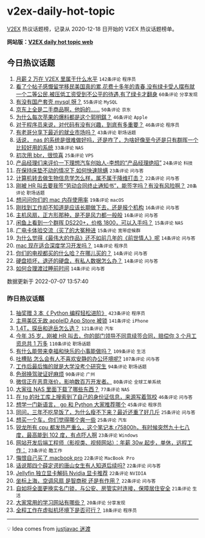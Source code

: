 # v2ex-daily-hot-topic

[V2EX](https://www.v2ex.com/) 热议话题榜，记录从 2020-12-18 日开始的 V2EX 热议话题榜单。

**网站版：[V2EX daily hot topic web](https://boojack.github.io/v2ex-daily-hot-topic-web/)**

## 今日热议话题

<!-- TODAY BEGIN -->

1. [月薪 2 万在 V2EX 里属于什么水平](https://www.v2ex.com/t/864598) `142条评论` `程序员`
1. [看了个帖子感慨留学移民美国真的累,花费十多年的青春,没有绿卡受人摆布就一个二等公民,被压低工资受到不公平的待遇,有了绿卡才翻身](https://www.v2ex.com/t/864585) `60条评论` `分享发现`
1. [有没有国产套壳 mysql 呀？](https://www.v2ex.com/t/864650) `55条评论` `MySQL`
1. [京东上全是二手商品啊，他妈的……](https://www.v2ex.com/t/864648) `50条评论` `京东`
1. [为什么每次苹果的爆料都是这个郭明錤？](https://www.v2ex.com/t/864604) `46条评论` `Apple`
1. [对于程序员来说，对代码有没有兴趣，到底有多重要？](https://www.v2ex.com/t/864647) `46条评论` `程序员`
1. [有老哥分享下最近的就业市场吗？](https://www.v2ex.com/t/864676) `43条评论` `职场话题`
1. [话说， nas 的系统是很难做好吗，还是咋了，为啥好像至今还是只有群晖一个比较好用的系统](https://www.v2ex.com/t/864712) `33条评论` `NAS`
1. [初次用 bbr，很惊喜](https://www.v2ex.com/t/864610) `25条评论` `VPS`
1. [产品经理们来评价一下理想汽车创始人-李想的“产品经理绝招”](https://www.v2ex.com/t/864588) `24条评论` `科技`
1. [在保持床垫不动的情况下,如何快速除螨](https://www.v2ex.com/t/864687) `23条评论` `问与答`
1. [计算机转去做生物信息学怎么样，属不属于降维打击？](https://www.v2ex.com/t/864652) `22条评论` `问与答`
1. [刚被 HR 叫去要我签“劳动合同终止通知书”，能签字吗？有没有风险啊？](https://www.v2ex.com/t/864591) `20条评论` `职场话题`
1. [想问问你们的 mac 内存使用率](https://www.v2ex.com/t/864593) `19条评论` `macOS`
1. [刚找到工作却不知道是应该长期做下去，还是报个机构](https://www.v2ex.com/t/864612) `16条评论` `问与答`
1. [主机风扇，正方形那种，是不是风力都一般般](https://www.v2ex.com/t/864590) `16条评论` `问与答`
1. [闲鱼上看到一个群晖 DS220+，价格 1800，可以入手吗？](https://www.v2ex.com/t/864614) `15条评论` `NAS`
1. [广电卡体验交流（买了的大冤种进](https://www.v2ex.com/t/864607) `15条评论` `宽带症候群`
1. [为什么觉得《最伟大的作品》还不如前几年的《前世情人》呢](https://www.v2ex.com/t/864742) `14条评论` `问与答`
1. [mac 现在适合深度学习开发吗？](https://www.v2ex.com/t/864729) `14条评论` `程序员`
1. [你们的电视都买的什么哈？在哪儿买的？](https://www.v2ex.com/t/864698) `14条评论` `问与答`
1. [硬盘损坏，退还的硬盘，有私人数据怎么办？](https://www.v2ex.com/t/864642) `14条评论` `问与答`
1. [如何合理渡过睡前时间](https://www.v2ex.com/t/864628) `14条评论` `问与答`

数据更新于 2022-07-07 13:57:40

<!-- TODAY END -->

### 昨日热议话题

<!-- YESTERDAY BEGIN -->

1. [抽奖赠 3 本《 Python 编程轻松进阶》](https://www.v2ex.com/t/864437) `423条评论` `程序员`
1. [主用美区无故 appleID App Store 被锁](https://www.v2ex.com/t/864387) `141条评论` `iPhone`
1. [1.4T，探岳和途岳怎么选？](https://www.v2ex.com/t/864353) `121条评论` `汽车`
1. [今年 35 岁，刚被 HR 叫去，你的部门领导不同意续签合同，赔偿你 3 个月工资总共 1 万多](https://www.v2ex.com/t/864429) `110条评论` `职场话题`
1. [有什么能带来幸福和快乐的小事能做吗？](https://www.v2ex.com/t/864346) `109条评论` `生活`
1. [吐槽贴 怎么会有人不喜欢安静的办公环境呢?](https://www.v2ex.com/t/864343) `107条评论` `问与答`
1. [工作后最后悔的就是大学没考个研究生](https://www.v2ex.com/t/864373) `94条评论` `职场话题`
1. [色弱换驾驶证好麻烦](https://www.v2ex.com/t/864335) `90条评论` `广州`
1. [微信正在恶意涨价，影响数百万开发者。](https://www.v2ex.com/t/864400) `80条评论` `全球工单系统`
1. [大家往 NAS 里面下载了哪些东西？](https://www.v2ex.com/t/864413) `77条评论` `NAS`
1. [在 tg 的社工库上搜索到了自己的身份证信息，来源写着驾校](https://www.v2ex.com/t/864501) `46条评论` `问与答`
1. [想学一门新语言， go 和 Python 大家推荐哪个](https://www.v2ex.com/t/864486) `45条评论` `程序员`
1. [同问，三年不吃早饭了，为什么瘦不下来？最近还重了好几斤](https://www.v2ex.com/t/864498) `25条评论` `问与答`
1. [想买一个车，你们觉得哪个爽一些](https://www.v2ex.com/t/864360) `25条评论` `汽车`
1. [锐龙所有 cpu 都发热严重么，这个笔记本 r75800h，有时候突然九十七八度，最高能到 102 度，有点吓人啊](https://www.v2ex.com/t/864426) `23条评论` `Windows`
1. [网站开发后端工程师（影视类、视频网站）：年薪 30w 起步，单休，远程工作：](https://www.v2ex.com/t/864374) `23条评论` `酷工作`
1. [悔恨自己买了 macbook pro](https://www.v2ex.com/t/864548) `22条评论` `MacBook Pro`
1. [话说那四个薛定谔的唐山女生有人知道后续吗?](https://www.v2ex.com/t/864425) `22条评论` `问与答`
1. [Jellyfin 独立显卡解码 Nvidia 显卡推荐](https://www.v2ex.com/t/864370) `22条评论` `NVIDIA`
1. [坐标上海，空调风扇 是智商税 还是有作用？](https://www.v2ex.com/t/864355) `22条评论` `问与答`
1. [自如将全面更换实名门锁，与公安、房管实时连接，保障居住安全](https://www.v2ex.com/t/864402) `21条评论` `生活`
1. [大家常用的学习网站有哪些？](https://www.v2ex.com/t/864378) `20条评论` `分享发现`
1. [全程工作在虚拟机环境下是否可行？](https://www.v2ex.com/t/864424) `18条评论` `程序员`

<!-- YESTERDAY END -->

---

💡 Idea comes from [justjavac 迷渡](https://github.com/justjavac/)
